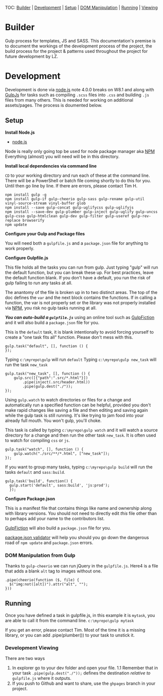 TOC: [Builder](#builder) | [Development](#development) | [Setup](#setup) | [DOM Manipulation](#dom-manipulation-from-gulp) | [Running](#running) | [Viewing](#development-viewing)

# Builder
Gulp process for templates, JS and SASS. This documentation's premise is to document the workings of the development process of the project, the build process for the project & patterns used throughout the project for future development by LZ.

# Development
Development is done via [node.js](https://nodejs.org/dist/v0.12.1/node-v0.12.1-x86.msi) note 4.0.0 breaks on W8.1 and along with [GulpJs](http://gulpjs.com/) for tasks such as compiling `.scss` files into `.css` and building `.js` files from many others. This is needed for working on additional assets/pages. The process is doumented below.

## Setup 

**Install Node.js**

  * [node.js](http://nodejs.org)

Node is really only going top be used for node package manager aka [NPM](https://www.npmjs.com/) Everything (almost) you will need will be in this directory.

**Install local dependencies via command line**

`CD` to your working directory and run each of these at the command line. There will be a PowerShell or batch file coming shortly to do this for you. Until then go line by line. If there are errors, please contact Tim H.

```
npm install gulp -g
npm install gulp-if gulp-cheerio gulp-sass gulp-rename gulp-util vinyl-source-stream vinyl-buffer glob
npm install --save gulp-concat gulp-uglifycss gulp-uglifyjs
npm install --save-dev gulp-plumber gulp-inject gulp-uglify gulp-uncss gulp-csso gulp-htmlclean gulp-dev gulp-filter gulp-useref gulp-rev-replace browserify
npm update
```

**Configure your Gulp and Package files**

You will need both a `gulpfile.js` and a `package.json` file for anything to work properly.

**Configure Gulpfile.js**

This file holds all the tasks you can run from gulp. Just typing "gulp" will run the default function, but you can break these up. For best practices, leave the default function blank. If you don't have a default, you run the risk of gulp failing to run any tasks at all.

The anantomy of the file is broken up in to two distinct areas. The top of the doc defines the `var` and the next block contains the functions. If in calling a function, the var is not properly set or the library was not properly installed via [NPM](https://www.npmjs.com/), you risk no gulp tasks running at all.

***You can auto-build a `gulpfile.js`*** using an online tool such as [GulpFiction](http://gulpfiction.divshot.io/) and it will also build a `package.json` file for you.

This is the `default` task, it is blank intentionally to avoid forcing yourself to create a "one task fits all" function. Please don't mess with this.

```
gulp.task("default", [], function () {
});
```

Typing `c:\myrepo\gulp` will run `default`
Typing `c:\myrepo\gulp new_task` will run the task `new_task`

```
gulp.task("new_task", [], function () {
    gulp.src([{"path":".src/*.html"}])
        .pipe(inject(.src/header.html))
        .pipe(gulp.dest("./"));
});
```

Using `gulp.watch` to watch directories or files for a change and automatically run a specified function can be helpful, provided you don't make rapid changes like saving a file and then editing and saving again while the gulp task is still running. It's like trying to jam food into your already full mouth. You won't gulp, you'll choke.

This task is called by typing `c:\myrepo\gulp watch` and it will watch a source directory for a change and then run the other task `new_task`. It is often used to watch for compiling `css` or `js`.

```
gulp.task("watch", [], function () {
    gulp.watch("./src/**/*.html", ["new_task"]);
});
```

If you want to group many tasks, typing `c:\myrepo\gulp build` will run the tasks `default` and `sass:build`.

```
gulp.task('build', function() {
  gulp.start('default', sass:build', 'js:prod');
  });
```

**Configure Package.json**

This is a manifest file that contains things like name and ownership along with library versions. You should not need to directly edit *this* file other than to perhaps add your name to the contributors list. 

[GulpFiction](http://gulpfiction.divshot.io/) will also build a `package.json` file for you.

[package.json validator](http://package-json-validator.com/) will help you should you go down the dangerous road of `npm update` and `package.json` errors.

### DOM Manipulation from Gulp
Thanks to `gulp-cheerio` we can run jQuery in the `gulpfile.js`. Here4 is a file that adds a blank `alt` tag to images without one.
```
.pipe(cheerio(function ($, file) {
  $("img:not([alt])").attr("alt", "");
}))
```


## Running
Once you have defined a task in gulpfile.js, in this example it is `mytask`, you are able to call it from the command line.
`c:\myrepo\gulp mytask`

If you get an error, please contact Tim. Most of the time it is a missing library, or you can add .pipe(plumber()) to your task to unstick it.

### Development Viewing
There are two ways
1. In explorer go to your dev folder and open your file.
	1.1 Remember that in your task `.pipe(gulp.dest("./"));` defines the destination *relative to* `gulpfile.js` where it outputs.
2. If you push to Github and want to share, use the `ghpages` branch in your project.
